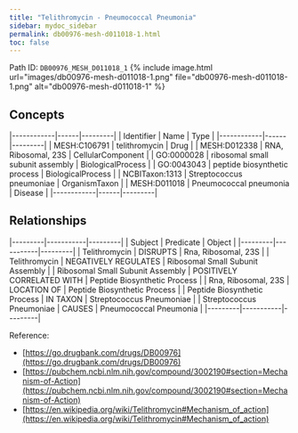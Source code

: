 ```yaml
---
title: "Telithromycin - Pneumococcal Pneumonia"
sidebar: mydoc_sidebar
permalink: db00976-mesh-d011018-1.html
toc: false 
---
```



Path ID: `DB00976_MESH_D011018_1`
{% include image.html url="images/db00976-mesh-d011018-1.png" file="db00976-mesh-d011018-1.png" alt="db00976-mesh-d011018-1" %}

## Concepts

|------------|------|---------|
| Identifier | Name | Type    |
|------------|------|---------|
| MESH:C106791 | telithromycin | Drug |
| MESH:D012338 | RNA, Ribosomal, 23S | CellularComponent |
| GO:0000028 | ribosomal small subunit assembly | BiologicalProcess |
| GO:0043043 | peptide biosynthetic process | BiologicalProcess |
| NCBITaxon:1313 | Streptococcus pneumoniae | OrganismTaxon |
| MESH:D011018 | Pneumococcal pneumonia | Disease |
|------------|------|---------|

## Relationships

|---------|-----------|---------|
| Subject | Predicate | Object  |
|---------|-----------|---------|
| Telithromycin | DISRUPTS | Rna, Ribosomal, 23S |
| Telithromycin | NEGATIVELY REGULATES | Ribosomal Small Subunit Assembly |
| Ribosomal Small Subunit Assembly | POSITIVELY CORRELATED WITH | Peptide Biosynthetic Process |
| Rna, Ribosomal, 23S | LOCATION OF | Peptide Biosynthetic Process |
| Peptide Biosynthetic Process | IN TAXON | Streptococcus Pneumoniae |
| Streptococcus Pneumoniae | CAUSES | Pneumococcal Pneumonia |
|---------|-----------|---------|

Reference: 
  - [https://go.drugbank.com/drugs/DB00976](https://go.drugbank.com/drugs/DB00976)
  - [https://pubchem.ncbi.nlm.nih.gov/compound/3002190#section=Mechanism-of-Action](https://pubchem.ncbi.nlm.nih.gov/compound/3002190#section=Mechanism-of-Action)
  - [https://en.wikipedia.org/wiki/Telithromycin#Mechanism_of_action](https://en.wikipedia.org/wiki/Telithromycin#Mechanism_of_action)
